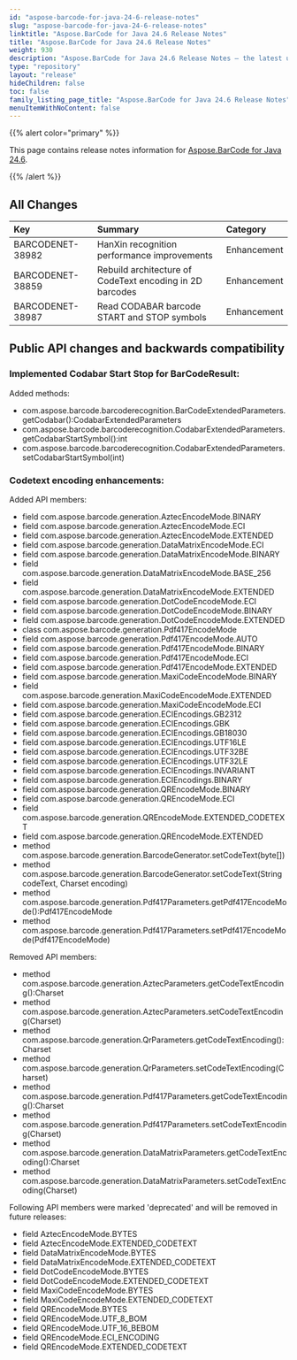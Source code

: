 ```yaml
---
id: "aspose-barcode-for-java-24-6-release-notes"
slug: "aspose-barcode-for-java-24-6-release-notes"
linktitle: "Aspose.BarCode for Java 24.6 Release Notes"
title: "Aspose.BarCode for Java 24.6 Release Notes"
weight: 930
description: "Aspose.BarCode for Java 24.6 Release Notes – the latest updates and fixes."
type: "repository"
layout: "release"
hideChildren: false
toc: false
family_listing_page_title: "Aspose.BarCode for Java 24.6 Release Notes"
menuItemWithNoContent: false
---
```


{{% alert color="primary" %}}

This page contains release notes information for [Aspose.BarCode for Java 24.6](https://releases.aspose.com/barcode/java/24-6/).

{{% /alert %}}
## **All Changes**

| **Key**          | **Summary**                                                                       | **Category** |
|:-----------------|:----------------------------------------------------------------------------------|:-------------|
|BARCODENET-38982|HanXin recognition performance improvements|Enhancement|
|BARCODENET-38859|Rebuild architecture of CodeText encoding in 2D barcodes|Enhancement|
|BARCODENET-38987|Read CODABAR barcode START and STOP symbols|Enhancement|

## Public API changes and backwards compatibility

### Implemented Codabar Start Stop for BarCodeResult:
Added methods:
- com.aspose.barcode.barcoderecognition.BarCodeExtendedParameters.getCodabar():CodabarExtendedParameters
- com.aspose.barcode.barcoderecognition.CodabarExtendedParameters.getCodabarStartSymbol():int
- com.aspose.barcode.barcoderecognition.CodabarExtendedParameters.setCodabarStartSymbol(int)

### Codetext encoding enhancements:
Added API members:
- field com.aspose.barcode.generation.AztecEncodeMode.BINARY
- field com.aspose.barcode.generation.AztecEncodeMode.ECI
- field com.aspose.barcode.generation.AztecEncodeMode.EXTENDED
- field com.aspose.barcode.generation.DataMatrixEncodeMode.ECI
- field com.aspose.barcode.generation.DataMatrixEncodeMode.BINARY
- field com.aspose.barcode.generation.DataMatrixEncodeMode.BASE_256
- field com.aspose.barcode.generation.DataMatrixEncodeMode.EXTENDED
- field com.aspose.barcode.generation.DotCodeEncodeMode.ECI
- field com.aspose.barcode.generation.DotCodeEncodeMode.BINARY
- field com.aspose.barcode.generation.DotCodeEncodeMode.EXTENDED
- class com.aspose.barcode.generation.Pdf417EncodeMode
- field com.aspose.barcode.generation.Pdf417EncodeMode.AUTO
- field com.aspose.barcode.generation.Pdf417EncodeMode.BINARY
- field com.aspose.barcode.generation.Pdf417EncodeMode.ECI
- field com.aspose.barcode.generation.Pdf417EncodeMode.EXTENDED
- field com.aspose.barcode.generation.MaxiCodeEncodeMode.BINARY
- field com.aspose.barcode.generation.MaxiCodeEncodeMode.EXTENDED
- field com.aspose.barcode.generation.MaxiCodeEncodeMode.ECI
- field com.aspose.barcode.generation.ECIEncodings.GB2312
- field com.aspose.barcode.generation.ECIEncodings.GBK
- field com.aspose.barcode.generation.ECIEncodings.GB18030
- field com.aspose.barcode.generation.ECIEncodings.UTF16LE
- field com.aspose.barcode.generation.ECIEncodings.UTF32BE
- field com.aspose.barcode.generation.ECIEncodings.UTF32LE
- field com.aspose.barcode.generation.ECIEncodings.INVARIANT
- field com.aspose.barcode.generation.ECIEncodings.BINARY
- field com.aspose.barcode.generation.QREncodeMode.BINARY
- field com.aspose.barcode.generation.QREncodeMode.ECI
- field com.aspose.barcode.generation.QREncodeMode.EXTENDED_CODETEXT
- field com.aspose.barcode.generation.QREncodeMode.EXTENDED
- method com.aspose.barcode.generation.BarcodeGenerator.setCodeText(byte[])
- method com.aspose.barcode.generation.BarcodeGenerator.setCodeText(String codeText, Charset encoding)
- method com.aspose.barcode.generation.Pdf417Parameters.getPdf417EncodeMode():Pdf417EncodeMode
- method com.aspose.barcode.generation.Pdf417Parameters.setPdf417EncodeMode(Pdf417EncodeMode)

Removed API members:
- method com.aspose.barcode.generation.AztecParameters.getCodeTextEncoding():Charset
- method com.aspose.barcode.generation.AztecParameters.setCodeTextEncoding(Charset)
- method com.aspose.barcode.generation.QrParameters.getCodeTextEncoding():Charset
- method com.aspose.barcode.generation.QrParameters.setCodeTextEncoding(Charset)
- method com.aspose.barcode.generation.Pdf417Parameters.getCodeTextEncoding():Charset
- method com.aspose.barcode.generation.Pdf417Parameters.setCodeTextEncoding(Charset)
- method com.aspose.barcode.generation.DataMatrixParameters.getCodeTextEncoding():Charset
- method com.aspose.barcode.generation.DataMatrixParameters.setCodeTextEncoding(Charset)

Following API members were marked 'deprecated' and will be removed in future releases:
- field AztecEncodeMode.BYTES
- field AztecEncodeMode.EXTENDED_CODETEXT
- field DataMatrixEncodeMode.BYTES
- field DataMatrixEncodeMode.EXTENDED_CODETEXT
- field DotCodeEncodeMode.BYTES
- field DotCodeEncodeMode.EXTENDED_CODETEXT
- field MaxiCodeEncodeMode.BYTES
- field MaxiCodeEncodeMode.EXTENDED_CODETEXT
- field QREncodeMode.BYTES
- field QREncodeMode.UTF_8_BOM
- field QREncodeMode.UTF_16_BEBOM
- field QREncodeMode.ECI_ENCODING
- field QREncodeMode.EXTENDED_CODETEXT